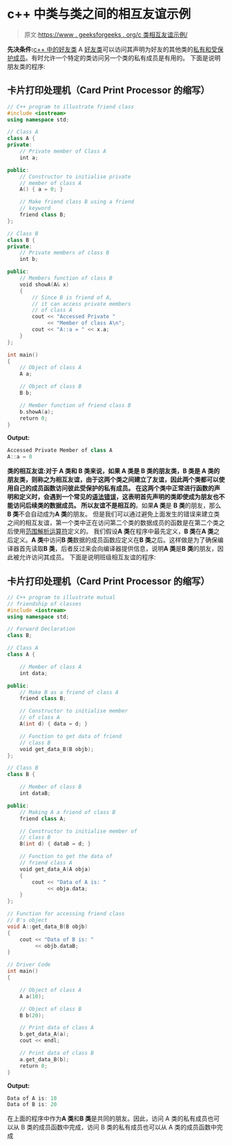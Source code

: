 # c++ 中类与类之间的相互友谊示例

> 原文:[https://www . geeksforgeeks . org/c 类相互友谊示例/](https://www.geeksforgeeks.org/mutual-friendship-of-classes-in-c-with-examples/)

**先决条件:**[c++ 中的好友类](https://www.geeksforgeeks.org/friend-class-function-cpp/)
A [好友类](https://www.geeksforgeeks.org/friend-class-function-cpp/)可以访问其声明为好友的其他类的[私有和受保护成员](https://www.geeksforgeeks.org/difference-between-private-and-protected-in-c-with-example/)。有时允许一个特定的类访问另一个类的私有成员是有用的。
下面是说明朋友类的程序:

## 卡片打印处理机（Card Print Processor 的缩写）

```cpp
// C++ program to illustrate friend class
#include <iostream>
using namespace std;

// Class A
class A {
private:
    // Private member of Class A
    int a;

public:
    // Constructor to initialise private
    // member of class A
    A() { a = 0; }

    // Make friend class B using a friend
    // keyword
    friend class B;
};

// Class B
class B {
private:
    // Private members of class B
    int b;

public:
    // Members function of class B
    void showA(A& x)
    {
        // Since B is friend of A,
        // it can access private members
        // of class A
        cout << "Accessed Private "
             << "Member of class A\n";
        cout << "A::a = " << x.a;
    }
};

int main()
{
    // Object of class A
    A a;

    // Object of class B
    B b;

    // Member function of friend class B
    b.showA(a);
    return 0;
}
```

**Output:** 

```cpp
Accessed Private Member of class A
A::a = 0
```

**类的相互友谊:**对于 A 类和 B 类来说，如果 A 类是 B 类的朋友类，B 类是 A 类的朋友类，则称之为相互友谊，由于这两个类之间建立了友谊，因此两个类都可以使用自己的成员函数访问彼此受保护的私有成员。
在这两个类中正常进行函数的声明和定义时，会遇到一个常见的[语法错误](https://www.geeksforgeeks.org/errors-in-cc/)，这表明首先声明的类即使成为朋友也不能访问后续类的数据成员。
所以**友谊不是相互的**。如果**A 类**是 **B 类**的朋友，那么 **B 类**不会自动成为**A 类**的朋友。
但是我们可以通过避免上面发生的错误来建立类之间的相互友谊，第一个类中正在访问第二个类的数据成员的函数是在第二个类之后使用[范围解析运算符](https://www.geeksforgeeks.org/scope-resolution-operator-in-c/)定义的。
我们假设**A 类**在程序中最先定义，**B 类**在**A 类**之后定义。**A 类**中访问**B 类**数据的成员函数应定义在**B 类**之后。这样做是为了确保编译器首先读取**B 类**，后者反过来会向编译器提供信息，说明**A 类**是**B 类**的朋友，因此被允许访问其成员。
下面是说明班级相互友谊的程序:

## 卡片打印处理机（Card Print Processor 的缩写）

```cpp
// C++ program to illustrate mutual
// friendship of classes
#include <iostream>
using namespace std;

// Forward Declaration
class B;

// Class A
class A {

    // Member of class A
    int data;

public:
    // Make B as a friend of class A
    friend class B;

    // Constructor to initialise member
    // of class A
    A(int d) { data = d; }

    // Function to get data of friend
    // class B
    void get_data_B(B objb);
};

// Class B
class B {

    // Member of class B
    int dataB;

public:
    // Making A a friend of class B
    friend class A;

    // Constructor to initialise member of
    // class B
    B(int d) { dataB = d; }

    // Function to get the data of
    // friend class A
    void get_data_A(A obja)
    {
        cout << "Data of A is: "
             << obja.data;
    }
};

// Function for accessing friend class
// B's object
void A::get_data_B(B objb)
{
    cout << "Data of B is: "
         << objb.dataB;
}

// Driver Code
int main()
{

    // Object of class A
    A a(10);

    // Object of class B
    B b(20);

    // Print data of class A
    b.get_data_A(a);
    cout << endl;

    // Print data of class B
    a.get_data_B(b);
    return 0;
}
```

**Output:** 

```cpp
Data of A is: 10
Data of B is: 20
```

在上面的程序中作为**A 类**和**B 类**是共同的朋友。因此，访问 A 类的私有成员也可以从 B 类的成员函数中完成，访问 B 类的私有成员也可以从 A 类的成员函数中完成